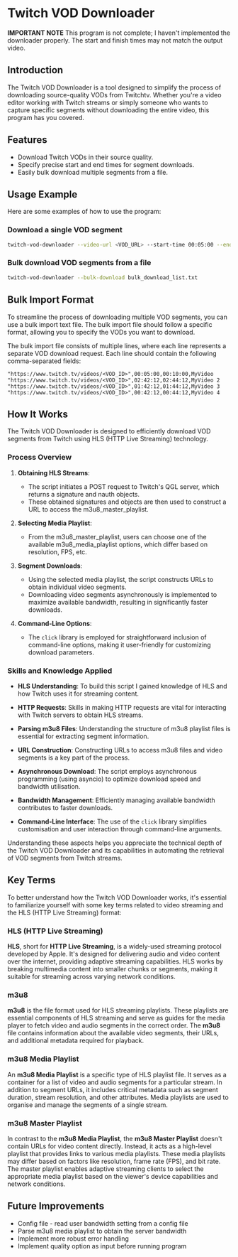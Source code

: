# Twitch VOD Downloader

**IMPORTANT NOTE** This program is not complete; I haven't implemented the downloader properly. The start and finish times may not match the output video.

## Introduction

The Twitch VOD Downloader is a tool designed to simplify the process of downloading source-quality VODs from Twitchtv. Whether you're a video editor working with Twitch streams or simply someone who wants to capture specific segments without downloading the entire video, this program has you covered.

## Features

- Download Twitch VODs in their source quality.
- Specify precise start and end times for segment downloads.
- Easily bulk download multiple segments from a file.

## Usage Example
Here are some examples of how to use the program:

### Download a single VOD segment
```bash
twitch-vod-downloader --video-url <VOD_URL> --start-time 00:05:00 --end-time 00:10:00 --video-title "MyVideo"
```
### Bulk download VOD segments from a file
```bash
twitch-vod-downloader --bulk-download bulk_download_list.txt
```
## Bulk Import Format

To streamline the process of downloading multiple VOD segments, you can use a bulk import text file. The bulk import file should follow a specific format, allowing you to specify the VODs you want to download.

The bulk import file consists of multiple lines, where each line represents a separate VOD download request. Each line should contain the following comma-separated fields:

```
"https://www.twitch.tv/videos/<VOD_ID>",00:05:00,00:10:00,MyVideo
"https://www.twitch.tv/videos/<VOD_ID>",02:42:12,02:44:12,MyVideo 2
"https://www.twitch.tv/videos/<VOD_ID>",01:42:12,01:44:12,MyVideo 3
"https://www.twitch.tv/videos/<VOD_ID>",00:42:12,00:44:12,MyVideo 4
```

## How It Works

The Twitch VOD Downloader is designed to efficiently download VOD segments from Twitch using HLS (HTTP Live Streaming) technology. 

### Process Overview

1. **Obtaining HLS Streams**:
   - The script initiates a POST request to Twitch's QGL server, which returns a signature and nauth objects.
   - These obtained signatures and objects are then used to construct a URL to access the m3u8_master_playlist.

2. **Selecting Media Playlist**:
   - From the m3u8_master_playlist, users can choose one of the available m3u8_media_playlist options, which differ based on resolution, FPS, etc.

3. **Segment Downloads**:
   - Using the selected media playlist, the script constructs URLs to obtain individual video segments.
   - Downloading video segments asynchronously is implemented to maximize available bandwidth, resulting in significantly faster downloads.

4. **Command-Line Options**:
   - The `click` library is employed for straightforward inclusion of command-line options, making it user-friendly for customizing download parameters.

### Skills and Knowledge Applied

- **HLS Understanding**: To build this script I gained knowledge of HLS and how Twitch uses it for streaming content.

- **HTTP Requests**: Skills in making HTTP requests are vital for interacting with Twitch servers to obtain HLS streams.

- **Parsing m3u8 Files**: Understanding the structure of m3u8 playlist files is essential for extracting segment information.

- **URL Construction**: Constructing URLs to access m3u8 files and video segments is a key part of the process.

- **Asynchronous Download**: The script employs asynchronous programming (using asyncio) to optimize download speed and bandwidth utilisation.

- **Bandwidth Management**: Efficiently managing available bandwidth contributes to faster downloads.

- **Command-Line Interface**: The use of the `click` library simplifies customisation and user interaction through command-line arguments.

Understanding these aspects helps you appreciate the technical depth of the Twitch VOD Downloader and its capabilities in automating the retrieval of VOD segments from Twitch streams.


## Key Terms

To better understand how the Twitch VOD Downloader works, it's essential to familiarize yourself with some key terms related to video streaming and the HLS (HTTP Live Streaming) format:

### HLS (HTTP Live Streaming)

**HLS**, short for **HTTP Live Streaming**, is a widely-used streaming protocol developed by Apple. It's designed for delivering audio and video content over the internet, providing adaptive streaming capabilities. HLS works by breaking multimedia content into smaller chunks or segments, making it suitable for streaming across varying network conditions.

### m3u8

**m3u8** is the file format used for HLS streaming playlists. These playlists are essential components of HLS streaming and serve as guides for the media player to fetch video and audio segments in the correct order. The **m3u8** file contains information about the available video segments, their URLs, and additional metadata required for playback.

### m3u8 Media Playlist

An **m3u8 Media Playlist** is a specific type of HLS playlist file. It serves as a container for a list of video and audio segments for a particular stream. In addition to segment URLs, it includes critical metadata such as segment duration, stream resolution, and other attributes. Media playlists are used to organise and manage the segments of a single stream.

### m3u8 Master Playlist

In contrast to the **m3u8 Media Playlist**, the **m3u8 Master Playlist** doesn't contain URLs for video content directly. Instead, it acts as a high-level playlist that provides links to various media playlists. These media playlists may differ based on factors like resolution, frame rate (FPS), and bit rate. The master playlist enables adaptive streaming clients to select the appropriate media playlist based on the viewer's device capabilities and network conditions.

## Future Improvements
- Config file - read user bandwidth setting from a config file
- Parse m3u8 media playlist to obtain the server bandwidth
- Implement more robust error handling
- Implement quality option as input before running program

